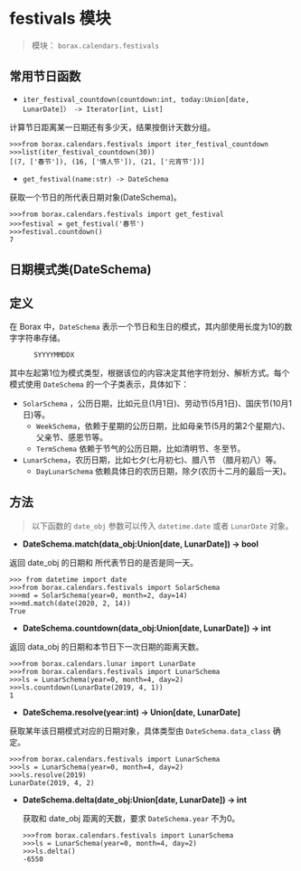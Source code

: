 # festivals 模块

> 模块： `borax.calendars.festivals`

## 常用节日函数


- `iter_festival_countdown(countdown:int, today:Union[date, LunarDate]） -> Iterator[int, List]`

计算节日距离某一日期还有多少天，结果按倒计天数分组。

```
>>>from borax.calendars.festivals import iter_festival_countdown
>>>list(iter_festival_countdown(30))
[(7, ['春节']), (16, ['情人节']), (21, ['元宵节'])]
```

- `get_festival(name:str) -> DateSchema`

获取一个节日的所代表日期对象(DateSchema)。

```
>>>from borax.calendars.festivals import get_festival
>>>festival = get_festival('春节')
>>>festival.countdown()
7
```

## 日期模式类(DateSchema)

## 定义

在 Borax 中，`DateSchema` 表示一个节日和生日的模式，其内部使用长度为10的数字字符串存储。

```
      SYYYYMMDDX
```

其中左起第1位为模式类型，根据该位的内容决定其他字符划分、解析方式。每个模式使用 `DateSchema` 的一个子类表示，具体如下：

- `SolarSchema` ，公历日期，比如元旦(1月1日)、劳动节(5月1日)、国庆节(10月1日)等。
  - `WeekSchema`，依赖于星期的公历日期，比如母亲节(5月的第2个星期六)、父亲节、感恩节等。
  - `TermSchema` 依赖于节气的公历日期，比如清明节、冬至节。
- `LunarSchema`，农历日期，比如七夕(七月初七)、腊八节 （腊月初八）等。
  - `DayLunarSchema` 依赖具体日的农历日期，除夕(农历十二月的最后一天)。

## 方法

> 以下函数的 `date_obj` 参数可以传入 `datetime.date` 或者 `LunarDate` 对象。

- **DateSchema.match(data_obj:Union[date, LunarDate]) -> bool**

返回 date_obj 的日期和 所代表节日的是否是同一天。

```
>>> from datetime import date
>>>from borax.calendars.festivals import SolarSchema
>>>md = SolarSchema(year=0, month=2, day=14)
>>>md.match(date(2020, 2, 14))
True
```

- **DateSchema.countdown(data_obj:Union[date, LunarDate]) -> int**

返回 data_obj 的日期和本节日下一次日期的距离天数。

```
>>>from borax.calendars.lunar import LunarDate
>>>from borax.calendars.festivals import LunarSchema
>>>ls = LunarSchema(year=0, month=4, day=2)
>>>ls.countdown(LunarDate(2019, 4, 1))
1
```

- **DateSchema.resolve(year:int) -> Union[date, LunarDate]**

获取某年该日期模式对应的日期对象，具体类型由 `DateSchema.data_class` 确定。

```
>>>from borax.calendars.festivals import LunarSchema
>>>ls = LunarSchema(year=0, month=4, day=2)
>>>ls.resolve(2019)
LunarDate(2019, 4, 2)
```

- **DateSchema.delta(date_obj:Union[date, LunarDate]) -> int**

  获取和 date_obj 距离的天数，要求 `DateSchema.year` 不为0。

  ```
  >>>from borax.calendars.festivals import LunarSchema
  >>>ls = LunarSchema(year=0, month=4, day=2)
  >>>ls.delta()
  -6550
  ```
